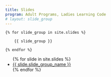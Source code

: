 ```yaml
---
title: Slides
program: Adult Programs, Ladies Learning Code
# layout: slide_group
---
```

<section id="slide-content">

    {% for slide_group in site.slides %}

        {{ slide_group }}

    {% endfor %}

</section>

<section id="slide-navigation">
<ul>
{% for slide in site.slides %}
    <li><a href="#{{ slide.slide_group_name | slugify }}">{{ slide.slide_group_name }}</a></li>
{% endfor %}
</ul>
</section>